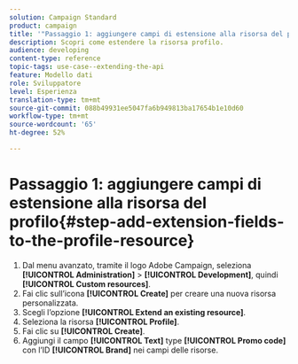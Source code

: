 ```yaml
---
solution: Campaign Standard
product: campaign
title: '"Passaggio 1: aggiungere campi di estensione alla risorsa del profilo"'
description: Scopri come estendere la risorsa profilo.
audience: developing
content-type: reference
topic-tags: use-case--extending-the-api
feature: Modello dati
role: Sviluppatore
level: Esperienza
translation-type: tm+mt
source-git-commit: 088b49931ee5047fa6b949813ba17654b1e10d60
workflow-type: tm+mt
source-wordcount: '65'
ht-degree: 52%

---
```



# Passaggio 1: aggiungere campi di estensione alla risorsa del profilo{#step-add-extension-fields-to-the-profile-resource}

1. Dal menu avanzato, tramite il logo Adobe Campaign, seleziona **[!UICONTROL Administration]** > **[!UICONTROL Development]**, quindi **[!UICONTROL Custom resources]**.
1. Fai clic sull’icona **[!UICONTROL Create]** per creare una nuova risorsa personalizzata.
1. Scegli l’opzione **[!UICONTROL Extend an existing resource]**.
1. Seleziona la risorsa **[!UICONTROL Profile]**.
1. Fai clic su **[!UICONTROL Create]**.
1. Aggiungi il campo **[!UICONTROL Text]** type **[!UICONTROL Promo code]** con l’ID **[!UICONTROL Brand]** nei campi delle risorse.

